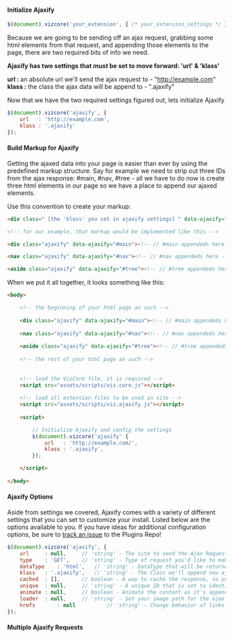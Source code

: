 #### Initialize Ajaxify

```javascript
$(document).vizcore('your_extension', { /* your_extension_settings */ });
```

Because we are going to be sending off an ajax request, grabbing some html elements from that request, and appending those elements to the page, there are two required bits of info we need.

**Ajaxify has two settings that *must* be set to move forward: 'url' & 'klass'**

**url   :** an absolute url we'll send the ajax request to - "http://example.com"  
**klass :** the class the ajax data will be append to      - ".ajaxify"  

Now that we have the two required settings figured out, lets initialize Ajaxify

```javascript
$(document).vizcore('ajaxify', {
    url   : 'http://example.com',
    klass : '.ajaxify'
});
```

#### Build Markup for Ajaxify

Getting the ajaxed data into your page is easier than ever by using the predefined markup structure. Say for example we need to strip out three IDs from the ajax response: #main, #nav, #tree - all we have to do now is create three html elements in our page so we have a place to append our ajaxed elements.

Use this convention to create your markup:

```html
<div class=" [the 'klass' you set in ajaxify settings] " data-ajaxify=" [a stripped ajax elem] "></div>

<!-- for our example, that markup would be implemented like this -->

<div class="ajaxify" data-ajaxify="#main"><!-- // #main appendeds here --></div>

<nav class="ajaxify" data-ajaxify="#nav"><!-- // #nav appendeds here --></nav>

<aside class="ajaxify" data-ajaxify="#tree"><!-- // #tree appendeds here --></aside>
```

When we put it all together, it looks something like this:

```html
<body>

    <!-- the beginning of your html page an such -->
    
    <div class="ajaxify" data-ajaxify="#main"><!-- // #main appendeds here --></div>
    
    <nav class="ajaxify" data-ajaxify="#nav"><!-- // #nav appendeds here --></nav>
    
    <aside class="ajaxify" data-ajaxify="#tree"><!-- // #tree appendeds here --></aside>
    
    <!-- the rest of your html page an such --> 
    
    
    <!-- load the VizCore file, it is required -->  
    <script src="assets/scripts/viz.core.js"></script>
    
    <!-- load all extension files to be used in site -->  
    <script src="assets/scripts/viz.ajaxify.js"></script>
    
    <script>

        // Initialize Ajaxify and config the settings
        $(document).vizcore('ajaxify' {
            url   : 'http://example.com/',
            klass : '.ajaxify',
        });

    </script>
    
</body>
```

#### Ajaxify Options

Aside from settings we covered, Ajaxify comes with a variety of different settings that you can set to customize your install. Listed below are the options available to you. If you have ideas for additional configuration options, be sure to [track an issue](https://github.com/crystalcommerce/FrontendPlugins/issues) to the Plugins Repo!

```javascript
$(document).vizcore('ajaxify', {
    url		: null,		// 'string' - The site to send the Ajax Request to
    type	: 'GET',	// 'string' - Type of request you'd like to make
    dataType	: 'html',	// 'string' - DataType that will be returned from ajax
    klass	: '.ajaxify',	// 'string' - The Class we'll append new ajax elements to
    cached	: [],		// boolean - A way to cache the response, so you can access it later
    unique	: null,		// 'string' - A unique ID that is set to identify cache
    animate	: null,		// boolean - Animate the content as it's appended to page
    loader	: null,		// 'string' - Set your image path for the ajax loader here
    hrefs       : null          // 'string' - Change behavior of links that don't have a target set
});
```

#### Multiple Ajaxify Requests
